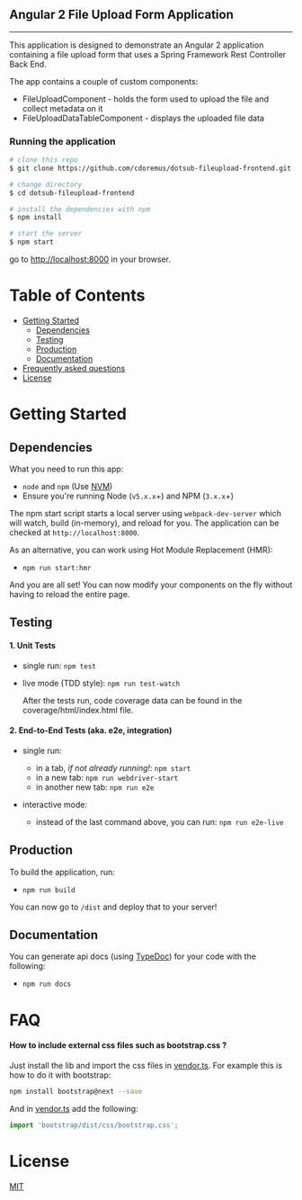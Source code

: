 ## Angular 2 File Upload Form Application
<hr>

This application is designed to demonstrate an Angular 2 application containing a file upload form that
uses a Spring Framework Rest Controller Back End.

The app contains a couple of custom components:
* FileUploadComponent - holds the form used to upload the file and collect metadata on it
* FileUploadDataTableComponent - displays the uploaded file data

### Running the application

```bash
# clone this repo
$ git clone https://github.com/cdoremus/dotsub-fileupload-frontend.git

# change directory
$ cd dotsub-fileupload-frontend

# install the dependencies with npm
$ npm install

# start the server
$ npm start
```
go to [http://localhost:8000](http://localhost:8000) in your browser.

# Table of Contents

* [Getting Started](#getting-started)
    * [Dependencies](#dependencies)
    * [Testing](#testing)
    * [Production](#production)
    * [Documentation](#documentation)
* [Frequently asked questions](#faq)
* [License](#license)

# Getting Started

## Dependencies

What you need to run this app:
* `node` and `npm` (Use [NVM](https://github.com/creationix/nvm))
* Ensure you're running Node (`v5.x.x`+) and NPM (`3.x.x`+)

The npm start script starts a local server using `webpack-dev-server`
which will watch, build (in-memory), and reload for you. The application
can be checked at `http://localhost:8000`.

As an alternative, you can work using Hot Module Replacement (HMR):

* `npm run start:hmr`

And you are all set! You can now modify your components on the fly without having to reload the entire page.

## Testing

#### 1. Unit Tests

* single run: `npm test`
* live mode (TDD style): `npm run test-watch`

  After the tests run, code coverage data can be found in the coverage/html/index.html file.

#### 2. End-to-End Tests (aka. e2e, integration)

* single run:
  * in a tab, *if not already running!*: `npm start`
  * in a new tab: `npm run webdriver-start`
  * in another new tab: `npm run e2e`

* interactive mode:
  * instead of the last command above, you can run: `npm run e2e-live`

## Production

To build the application, run:

* `npm run build`

You can now go to `/dist` and deploy that to your server!

## Documentation

You can generate api docs (using [TypeDoc](http://typedoc.org/)) for your code with the following:

* `npm run docs`

# FAQ

#### How to include external css files such as bootstrap.css ?

Just install the lib and import the css files in [vendor.ts](https://github.com/preboot/angular2-webpack/blob/master/src/vendor.ts). For example this is how to do it with bootstrap:

```sh
npm install bootstrap@next --save
```

And in [vendor.ts](https://github.com/preboot/angular2-webpack/blob/master/src/vendor.ts) add the following:

```ts
import 'bootstrap/dist/css/bootstrap.css';
```

# License

[MIT](/LICENSE)
